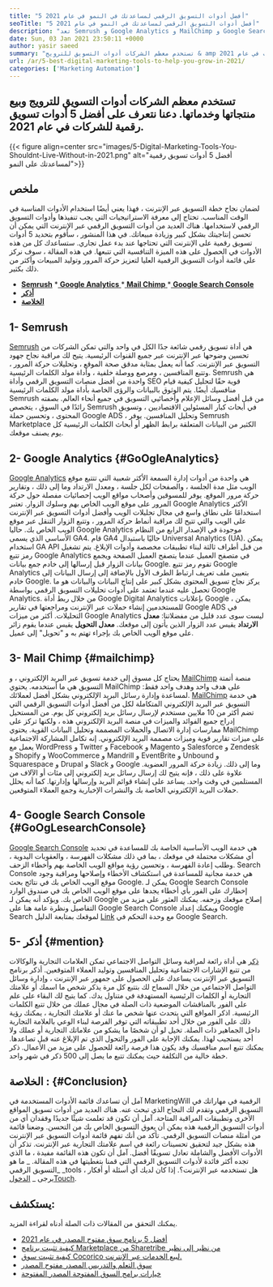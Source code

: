 ```yaml
---
title: "5 أفضل أدوات التسويق الرقمي لمساعدتك في النمو في عام 2021" 
seoTitle: "5 أفضل أدوات التسويق الرقمي لمساعدتك في النمو في عام 2021" 
description: "تعد Semrush و Google Analytics و MailChimp و Google Search Console و Alking أكثر أدوات التسويق الرقمية الميسورة والفائدة لتنمية الأعمال." 
date: Sun, 03 Jan 2021 23:50:11 +0000
author: yasir saeed
summary: "تستخدم معظم الشركات أدوات التسويق للترويج & amp ؛ بيع منتجاتهم وخدماتهم. دعنا نتعرف على أفضل 5 أدوات تسويق رقمية للشركات في عام 2021." 
url: /ar/5-best-digital-marketing-tools-to-help-you-grow-in-2021/
categories: ['Marketing Automation']
---
```


## تستخدم معظم الشركات أدوات التسويق للترويج وبيع منتجاتها وخدماتها. دعنا نتعرف على أفضل 5 أدوات تسويق رقمية للشركات في عام 2021.

{{< figure align=center src="images/5-Digital-Marketing-Tools-You-Shouldnt-Live-Without-in-2021.png" alt="أفضل 5 أدوات تسويق رقمية لمساعدتك على النمو">}}


## **ملخص**
لضمان نجاح خطة التسويق عبر الإنترنت ، فهذا يعني أيضًا استخدام الأدوات المناسبة في الوقت المناسب. تحتاج إلى معرفة الاستراتيجيات التي يجب تنفيذها وأدوات التسويق الرقمي لاستخدامها. هناك العديد من أدوات التسويق الرقمي عبر الإنترنت التي يمكن أن تحسن إنتاجيتك بشكل كبير وزيادة مبيعاتك. في هذا المنشور ، سأقوم بتحديد 5 أدوات تسويق رقمية على الإنترنت التي تحتاجها عند بدء عمل تجاري. ستساعدك كل من هذه الأدوات في الحصول على هذه الميزة التنافسية التي تتبعها.
في هذه المقالة ، سوف نركز على قائمة أدوات التسويق الرقمية العليا لتعزيز حركة المرور وتوليد المبيعات وأكثر من ذلك بكثير.
  * **[Semrush][1]**
  *[ **Google Analytics** ][2]
  *[ **Mail Chimp** ][3]
  *[ **Google Search Console** ][4]
  * **[أذكر][5]**
  * **[الخلاصة][6]**

##  **1- Semrush** 
[Semrush][7] هي أداة تسويق رقمي شائعة جدًا الكل في واحد والتي تمكن الشركات من تحسين وضوحها عبر الإنترنت عبر جميع القنوات الرئيسية. يتيح لك مراقبة نجاح جهود التسويق عبر الإنترنت. كما أنه يعمل بمثابة مدقق صحة الموقع ، وتحليلات حركة المرور ، وتتبع المنافسين ، ومرصع ووصلة خلفية ، وأداة مولد الكلمات الرئيسية. Semrush هي واحدة من أفضل منصات التسويق الرقمي وأداة SEO قوية حقًا لتحليل كيفية قيام منافسيك أيضًا.
يتم الوثوق بالبيانات والرؤى الخاصة بأداة مولد الكلمات الرئيسية Semrush من قبل أفضل وسائل الإعلام وأخصائيي التسويق في جميع أنحاء العالم. بصفته رائدًا في السوق ، يتخصص Semrush في أبحاث كبار المسئولين الاقتصاديين ، وتسويق المحتوى ، وتحسين حملة Google ADS ، وتحليل المنافسين. يوفر Semrush Marketplace الكثير من البيانات المتعلقة برابط الظهر أو أبحاث الكلمات الرئيسية كل يوم يصنف موقعك.

##  **2- Google Analytics**    {#GoOgleAnalytics}
[Google Analytics][8] هي واحدة من أدوات إدارة السمعة الأكثر شعبية التي تتتبع موقع الويب مثل مدة الجلسة ، والصفحات لكل جلسة ، ومعدل الارتداد وما إلى ذلك ، وتقارير حركة مرور الموقع. يوفر للمسوقين وأصحاب مواقع الويب إحصائيات مفصلة حول حركة المرور على موقع الويب الخاص بهم وسلوك الزوار. تعتبر Google Analytics الأكثر استخدامًا على نطاق واسع في مجال تحليلات الويب وأفضل أدوات التسويق عبر الإنترنت على الويب والتي تتيح لك مراقبة أنماط حركة المرور ، وتتبع الزوار التنقل عبر موقع الويب الخاص بك.
حاليا Google Analytics موجودة في الإصدار الرابع من النظام الأساسي الذي يسمى GA4. قام GA4 حاليًا باستبدال Universal Analytics (UA). يمكن استخدام GA API من قبل أطراف ثالثة لبناء تطبيقات مخصصة وأدوات الإبلاغ. يتم تشغيل رمز تتبع Google Analytics في متصفح العميل عندما يتصفح العميل الصفحة ويجمع بيانات الزوار قبل إرسالها إلى خادم جمع بيانات Google. تقوم رمز تتبع Google Analytics بتعيين ملف تعريف ارتباط الطرف الأول بالإضافة إلى إرسال البيانات إلى خادم Google. يركز نجاح تسويق المحتوى بشكل كبير على إنتاج البيانات والبيانات هو ما تحصل عليه عندما تعتمد على أدوات تحليلات التسويق الرقمي بواسطة Google Analytics.
من خلال ربط أداة Google Digital Analytics بإعلانات Google ، يمكن للمستخدمين إنشاء حملات عبر الإنترنت ومراجعتها في تقارير Google ADS في التحليلات. أكثر من ميزات Google Analytics ليست سوى عدد قليل من مفضلاتنا:
**معدل الارتداد** يقيس عدد الزوار الذين يأتون إلى موقعك.
**معدل التحويل** يقيس عندما يقوم زائر على موقع الويب الخاص بك بإجراء تهتم به و "تحويل" إلى عميل.

##  **3- Mail Chimp**    {#mailchimp}
يحتاج كل مسوق إلى خدمة تسويق عبر البريد الإلكتروني ، و [MailChimp][9] منصة أتمتة التسويق هي ما أستخدمه. يحتوي MailChimp على هدف واحد وهدف واحد فقط: لمساعدة وإدارة رسائل البريد الإلكتروني بشكل أفضل لعملائك.
[MailChimp][9] هي خدمة التسويق عبر البريد الإلكتروني المتكاملة لكل من أفضل أدوات التسويق الرقمي التي تضم أكثر من 10 ملايين مستخدم لإرسال رسائل بريد إلكتروني كل يوم. من المستحيل إدراج جميع الفوائد والميزات في منصة البريد الإلكتروني هذه ، ولكنها تركز على ممارسات إدارة الاتصال والحملات المصممة وتحليل البيانات القوية.
يحتوي MailChimp على ميزات تقارير قوية وميزات مصممة البريد الإلكتروني. إنه تكامل المشاركة الاجتماعية يعمل مع WordPress و Twitter و Facebook و Magento و Salesforce و Zendesk و Shopify و WooCommerce و Mandrill و EventBrite و Unbound و Squarespace و Drupal و Slack و Google وما إلى ذلك. زيادة حركة المرور العضوية.
علاوة على ذلك ، فإنه يتيح لك إرسال رسائل بريد إلكتروني إلى مئات أو الآلاف من المستلمين في وقت واحد. يساعد على إنشاء قوائم البريد وإرسالها وإدارتها. كما أنه يحلل حملات البريد الإلكتروني الخاصة بك والنشرات الإخبارية وجمع العملاء المتوقعين.

##  **4- Google Search Console**    {#GoOgLesearchConsole}
[Google Search Console][10] هي خدمة الويب الأساسية الخاصة بك للمساعدة في تحديد أي مشكلات محتملة في موقعك ، بما في ذلك مشكلات الفهرسة ، والعقوبات اليدوية ، وطلب إعادة الفهرسة ، وتحسين رؤية مواقع الويب الخاصة بهم وأخطاء الزحف. Search Console هي خدمة مجانية للمساعدة في استكشاف الأخطاء وإصلاحها ومراقبة وجود موقع الويب الخاص بك في نتائج بحث Google.
يمكن لـ Google Search Console إخطارك على الفور بأي أخطاء يجدها على موقع الويب الخاص بك في صندوق الوارد الخاص بك. ويؤكد أنه يمكن لـ Google إصلاح موقعك وزحفه. يمكنك العثور على مزيد من التفاصيل ونظرة عامة هنا على Google Search Console ويمكنك إعداد Google Search لموقعك بمتابعة الدليل [Link][10] مع وحدة التحكم في Google Search.

##  **5- أذكر**    {#mention}
[ذكر][11] هي أداة رائعة لمراقبة وسائل التواصل الاجتماعي تمكن العلامات التجارية والوكالات من تتبع الإشارات الاجتماعية وتحليل المنافسين وتوليد العملاء المتوقعين. أذكر برنامج التسويق عبر الإنترنت يساعدك على الحصول على جمهور عبر الإنترنت ، وإدارة وسائل التواصل الاجتماعي من خلال السماح لك بتتبع كل مرة يذكر شخص ما اسمك أو علامتك التجارية أو الكلمات الرئيسية المستهدفة في متناول يدك.
كما يتيح لك البقاء على علم على الفور بالمناقشات الموضعية ذات الصلة في مجال عملك من خلال تتبع الكلمات الرئيسية. اذكر المواقع التي يتحدث عنها شخص ما عنك أو علامتك التجارية ، يمكنك رؤية ذلك على الفور من خلال أحد تطبيقاته التي توفر الفرصة لبناء الوعي بالعلامة التجارية داخل الجماهير ذات الصلة.
تخيل لو أن شخصًا ما يشكو من علاماتك التجارية أو عملك ولا أحد يستجيب لهذا. يمكنك الإجابة على الفور والتحول الذي تم الإبلاغ عنه قبل تصاعدها. يمكنك تتبع اسم منافسيك وقد يكون هذا فرصة رائعة للحصول على مزيد من الأعمال. ذكر خطة خالية من التكلفة حيث يمكنك تتبع ما يصل إلى 500 ذكر في شهر واحد.

##  **الخلاصة** :   {#Conclusion}
آمل أن تساعدك قائمة الأدوات المستخدمة في MarketingWill الرقمية في مهاراتك في التسويق الرقمي وتقدم لك النجاح الذي تبحث عنه. هناك العديد من أدوات تسويق المواقع الأخرى وتطبيقات المراقبة المتاحة. آمل أن تكون قد تعلمت شيئًا جديدًا وفقدان أي من أدوات التسويق الرقمية هذه يمكن أن يعوق التسويق الخاص بك من التحسن.
وضعنا قائمة من أمثلة منصات التسويق الرقمي. تأكد من أنك تفهم قائمة أدوات التسويق عبر الإنترنت هذه بشكل جيد لتحقيق تحسينات رائعة في اسم علامتك التجارية عبر الإنترنت. تذكر أن الأدوات الأفضل والشاملة تعادل تسويقًا أفضل. آمل أن تكون هذه القائمة مفيدة ، ما الذي تجده أكثر فائدة لأدوات التسويق الرقمي التي قمنا بتغطيتها في هذه المقالة.
_ ما هو التسويق الرقمي_ _tools هل تستخدمه عبر الإنترنت؟. إذا كان لديك أي أسئلة أو أفكار ، يرجى _ [الدخول][12][Touch][13].

## يستكشف:
يمكنك التحقق من المقالات ذات الصلة أدناه لقراءة المزيد.
  * [أفضل 5 برنامج سوق مفتوح المصدر في عام 2021][14]
  * [كيفية تثبيت برنامج Marketplace من Sharetribe من نظير إلى نظير][15]
  * [كيفية تثبيت سوق Cocorico لبيع الخدمات عبر الإنترنت.][16]
  * [سوق التعلم والتدريس المصدر مفتوح المصدر][17]
  * [خيارات برامج السوق المفتوحة المصدر المفتوحة][18]

  
[1]: #SEMRush
[2]: #GoogleAnalytics
[3]: #MailChimp
[4]: #GoogleSearchConsole
[5]: #Mention
[6]: #Conclusion
[7]: https://www.semrush.com/
[8]: https://analytics.google.com/
[9]: https://mailchimp.com/
[10]: https://search.google.com/search-console/about
[11]: https://mention.com/en/
[12]: mailto:yasir.saeed@aspose.com
[13]: https://forum.containerize.com
[14]: https://blog.containerize.com/marketplace/top-5-open-source-marketplace-software-in-2021/
[15]: https://products.containerize.com/marketplace/sharetribe/
[16]: https://products.containerize.com/marketplace/cocorico/
[17]: https://products.containerize.com/marketplace/edurge/
[18]: https://products.containerize.com/marketplace/
